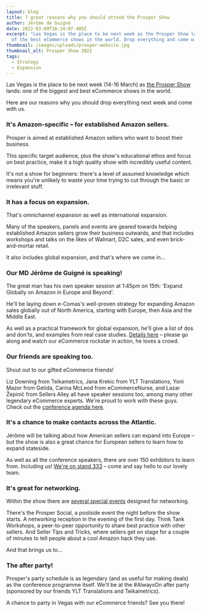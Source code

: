 ```yaml
---
layout: blog
title: 7 great reasons why you should attend the Prosper Show
author: Jérôme de Guigné
date: 2022-03-09T16:14:07.405Z
excerpt: "Las Vegas is the place to be next week as the Prosper Show lands: one
  of the best eCommerce shows in the world. Drop everything and come with us"
thumbnail: /images/uploads/prosper-website.jpg
thumbnail_alt: Prosper Show 2022
tags:
  - Strategy
  - Expansion
---
```

<!--StartFragment-->

Las Vegas is the place to be next week (14-16 March) as [the Prosper Show](https://prospershow.com/) lands: one of the biggest and best eCommerce shows in the world.

Here are our reasons why you should drop everything next week and come with us.



### It's Amazon-specific – for established Amazon sellers.

Prosper is aimed at established Amazon sellers who want to boost their business.

This specific target audience, plus the show's educational ethos and focus on best practice, make it a high quality show with incredibly useful content.

It's not a show for beginners: there's a level of assumed knowledge which means you're unlikely to waste your time trying to cut through the basic or irrelevant stuff.



### It has a focus on expansion.

That's omnichannel expansion as well as international expansion.

Many of the speakers, panels and events are geared towards helping established Amazon sellers grow their business outwards, and that includes workshops and talks on the likes of Walmart, D2C sales, and even brick-and-mortar retail.

It also includes global expansion, and that's where we come in...



### Our MD Jérôme de Guigné is speaking!

The great man has his own speaker session at 1:45pm on 15th: 'Expand Globally on Amazon in Europe and Beyond'.

He'll be laying down e-Comas's well-proven strategy for expanding Amazon sales globally out of North America, starting with Europe, then Asia and the Middle East.

As well as a practical framework for global expansion, he'll give a list of dos and don'ts, and examples from real case studies. [Details here](https://prospershow.com/conference/agenda/#expand-globally-on-amazon-in-europe-and-beyond) – please go along and watch our eCommerce rockstar in action, he loves a crowd.



### Our friends are speaking too.

Shout out to our gifted eCommerce friends!

Liz Downing from Teikametrics, Jana Krekic from YLT Translations, Yoni Mazor from Getida, Carina McLeod from eCommerceNurse, and Lazar Žepinić from Sellers Alley all have speaker sessions too, among many other legendary eCommerce experts. We're proud to work with these guys. Check out the [conference agenda here](https://prospershow.com/conference/agenda/).



### It's a chance to make contacts across the Atlantic.

Jérôme will be talking about how American sellers can expand into Europe – but the show is also a great chance for European sellers to learn how to expand stateside.

As well as all the conference speakers, there are over 150 exhibitors to learn from. Including us! [We're on stand 333](https://prosper.a2zinc.net/Prosper2022/Public/eBooth.aspx?IndexInList=33&FromPage=Exhibitors.aspx&ParentBoothID=&ListByBooth=true&BoothID=1364876) – come and say hello to our lovely team.



### It's great for networking.

Within the show there are [several special events](https://prospershow.com/events-activations/) designed for networking.

There's the Prosper Social, a poolside event the night before the show starts. A networking reception in the evening of the first day. Think Tank Workshops, a peer-to-peer opportunity to share best practice with other sellers. And Seller Tips and Tricks, where sellers get on stage for a couple of minutes to tell people about a cool Amazon hack they use.

And that brings us to...



### The after party!

Prosper's party schedule is as legendary (and as useful for making deals) as the conference programme itself. We'll be at the #AlwaysOn after party (sponsored by our friends YLT Translations and Teikametrics).

A chance to party in Vegas with our eCommerce friends? See you there!



<!--EndFragment-->
